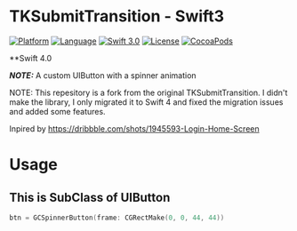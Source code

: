 # TKSubmitTransition - Swift3

[![Platform](http://img.shields.io/badge/platform-ios-blue.svg?style=flat
)](https://developer.apple.com/iphone/index.action)
[![Language](http://img.shields.io/badge/language-swift-brightgreen.svg?style=flat
)](https://developer.apple.com/swift)
[![Swift 3.0](https://img.shields.io/badge/Swift-3.x-orange.svg?style=flat
)](https://developer.apple.com/swift/)
[![License](http://img.shields.io/badge/license-MIT-lightgrey.svg?style=flat
)](http://mit-license.org)
[![CocoaPods](https://img.shields.io/cocoapods/v/TKSubmitTransitionSwift3.svg)]()

**Swift 4.0

***NOTE:***
A custom UIButton with a spinner animation

NOTE: This repesitory is a fork from the original TKSubmitTransition. 
I didn't make the library, I only migrated it to Swift 4 and fixed the migration issues and added some features.

Inpired by https://dribbble.com/shots/1945593-Login-Home-Screen

# Usage

## This is SubClass of UIButton

``` swift
btn = GCSpinnerButton(frame: CGRectMake(0, 0, 44, 44))
```



